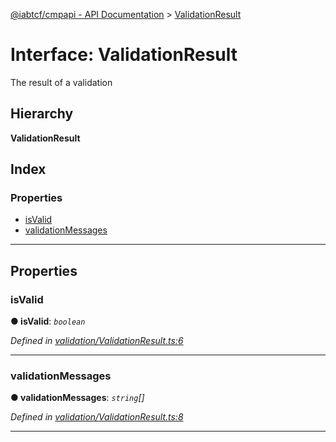 [@iabtcf/cmpapi - API Documentation](../README.md) > [ValidationResult](../interfaces/validationresult.md)

# Interface: ValidationResult

The result of a validation

## Hierarchy

**ValidationResult**

## Index

### Properties

* [isValid](validationresult.md#isvalid)
* [validationMessages](validationresult.md#validationmessages)

---

## Properties

<a id="isvalid"></a>

###  isValid

**● isValid**: *`boolean`*

*Defined in [validation/ValidationResult.ts:6](https://github.com/chrispaterson/iabtcf/blob/a518601/modules/cmpapi/src/validation/ValidationResult.ts#L6)*

___
<a id="validationmessages"></a>

###  validationMessages

**● validationMessages**: *`string`[]*

*Defined in [validation/ValidationResult.ts:8](https://github.com/chrispaterson/iabtcf/blob/a518601/modules/cmpapi/src/validation/ValidationResult.ts#L8)*

___

